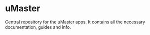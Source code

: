 # uMaster
Central repository for the uMaster apps. It contains all the necessary documentation, guides and info.
